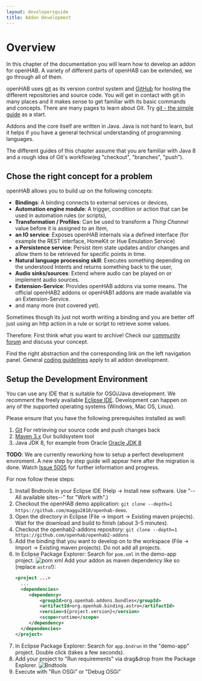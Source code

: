```yaml
---
layout: developersguide
title: Addon Development
---
```


# Overview

In this chapter of the documentation you will learn how to develop an addon for openHAB.
A variety of different parts of openHAB can be extended, we go through all of them.

openHAB uses [git](https://git-scm.com/) as its version control system and [GitHub](https://github.com/openhab) for hosting the different repositories and source code.
You will get in contact with git in many places and it makes sense to get familiar with its basic commands and concepts.
There are many pages to learn about Git.
Try [git - the simple guide](http://rogerdudler.github.io/git-guide/) as a start.

Addons and the core itself are written in Java.
Java is not hard to learn, but it helps if you have a general technical understanding of programming languages.

The different guides of this chapter assume that you are familiar with Java 8 and a rough idea of Git's workflow(eg "checkout", "branches", "push").

## Chose the right concept for a problem

openHAB allows you to build up on the following concepts:

* **Bindings**: A binding connects to external services or devices,
* **Automation engine module**: A trigger, condition or action that can be used in automation rules (or scripts),
* **Transformation / Profiles**: Can be used to transform a *Thing Channel* value before it is assigned to an *Item*,
* **an IO service**: Exposes openHAB internals via a defined interface (for example the REST interface, HomeKit or Hue Emulation Service)
* **a Persistence service**: Persist item state updates and/or changes and allow them to be retrieved for specific points in time.
* **Natural language processing skill**:
  Executes something depending on the understood Intents and returns something back to the user,
* **Audio sinks/sources**:
  Extend where audio can be played on or implement audio sources.
* **Extension-Service**: Provides openHAB addons via some means.
  The official openHAB2 addons or openHAB1 addons are made available via an Extension-Service.
* and many more (not covered yet).

Sometimes though its just not worth writing a binding and you are better off
just using an http action in a rule or script to retrieve some values.

Therefore: First think what you want to archive! Check our [community forum](https://community.openhab.org)
and discuss your concept.

Find the right abstraction and the corresponding link on the left navigation panel.
General [coding guidelines](development/guidelines.html) apply to all addon development.

## Setup the Development Environment

You can use any IDE that is suitable for OSGi/Java development.
We recomment the freely available [Eclipse IDE](https://wiki.eclipse.org/Eclipse_Installer).
Development can happen on any of the supported operating systems (Windows, Mac OS, Linux).

Please ensure that you have the following prerequisites installed as well:

1. [Git](https://git-scm.com/downloads) For retrieving our source code and push changes back
1. [Maven 3.x](https://maven.apache.org/download.cgi) Our buildsystem tool
1. Java JDK 8, for example from Oracle [Oracle JDK 8](http://www.oracle.com/technetwork/java/javase/downloads/jdk8-downloads-2133151.html)

**TODO**: We are currently reworking how to setup a perfect development enviroment.
A new step by step guide will appear here after the migration is done.
Watch [Issue 5005](https://github.com/openhab/openhab2-addons/issues/5005) for further information and progress.

For now follow these steps:

1. Install Bndtools in your Eclipse IDE (Help -> Install new software. Use "-- All available sites--" for "Work with".)
2. Checkout the openHAB demo application: `git clone --depth=1 https://github.com/maggu2810/openhab-demo`.
3. Open the directory in Eclipse (File -> Import -> Existing maven projects).
   Wait for the download and build to finish (about 3-5 minutes).
4. Checkout the openhab2-addons repository: `git clone --depth=1 https://github.com/openhab/openhab2-addons`
5. Add the binding that you want to develop on to the workspace (File -> Import -> Existing maven projects).
   Do not add all projects.
6. In Eclipse Package Explorer: Search for `pom.xml` in the demo-app project.
    ![pom xml](https://user-images.githubusercontent.com/66436/54607049-a9031700-4a4d-11e9-9b9d-64a620270d28.png)
    Add your addon as maven dependency like so (replace `astro`!):
   ```xml
   <project ...>
     ...
     <dependencies>
        <dependency>
            <groupId>org.openhab.addons.bundles</groupId>
            <artifactId>org.openhab.binding.astro</artifactId>
            <version>${project.version}</version>
            <scope>runtime</scope>
        </dependency>
     </dependencies>
   </project>
   ```
7. In Eclipse Package Explorer: Search for `app.bndrun` in the "demo-app" project.
   Double click (takes a few seconds).
8. Add your project to "Run requirements" via drag&drop from the Package Explorer.
    ![Bndtools](https://user-images.githubusercontent.com/66436/54527103-2c066d80-4979-11e9-8852-c06a41f4d50b.png)
9. Execute with "Run OSGi" or "Debug OSGi"
